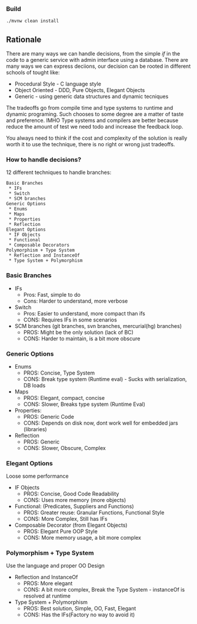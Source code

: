 ### Build 
```bash
./mvnw clean install 
```

## Rationale

There are many ways we can handle decisions, from the simple *if* in the 
code to a generic service with admin interface using a database.
There are many ways we can express deciions, our decision can be rooted in different schools of tought like:
* Procedural Style - C language style
* Object Oriented - DDD, Pure Objects, Elegant Objects
* Generic - using generic data structures and dynamic tecniques

The tradeoffs go from compile time and type systems to runtime and 
dynamic programing. Such chooses to some degree are a matter of taste and preference. 
IMHO Type systems and compilers are better because reduce the 
amount of test we need todo and increase the feedback loop.

You always need to think if the cost and complexity of the solution is 
really worth it to use the technique, there is no right or wrong 
just tradeoffs.

### How to handle decisions?

12 different techniques to handle branches:<br/>
```
Basic Branches
 * IFs
 * Switch
 * SCM branches
Generic Options
 * Enums
 * Maps
 * Properties
 * Reflection
Elegant Options
 * IF Objects
 * Functional
 * Composable Decorators
Polymorphism + Type System
 * Reflection and InstanceOf
 * Type System + Polymorphism
```

### Basic Branches

* IFs
  * Pros: Fast, simple to do
  * Cons: Harder to understand, more verbose
* Switch
  * Pros: Easier to understand, more compact than ifs
  * CONS: Requires IFs in some scenarios
* SCM branches (git branches, svn branches, mercurial(hg) branches)
  * PROS: Might be the only solution (lack of BC) 
  * CONS: Harder to maintain, is a bit more obscure 

### Generic Options

* Enums
  * PROS: Concise, Type System
  * CONS: Break type system (Runtime eval) - Sucks with serialization, DB loads
* Maps
  * PROS: Elegant, compact, concise
  * CONS: Slower, Breaks type system (Runtime Eval)
* Properties:
  * PROS: Generic Code 
  * CONS: Depends on disk now, dont work well for embedded jars (libraries)
* Reflection
  * PROS: Generic
  * CONS: Slower, Obscure, Complex

### Elegant Options

Loose some performance

* IF Objects
  * PROS: Concise, Good Code Readability
  * CONS: Uses more memory (more objects)
* Functional: (Predicates, Suppliers and Functions) 
  * PROS: Greater reuse: Granular Functions, Functional Style 
  * CONS: More Complex, Still has IFs
* Composable Decorator (from Elegant Objects)
  * PROS: Elegant Pure OOP Style
  * CONS: More memory usage, a bit more complex 

### Polymorphism + Type System

Use the language and proper OO Design

* Reflection and InstanceOf
  * PROS: More elegant
  * CONS: A bit more complex, Break the Type System - instanceOf is resolved at runtime
* Type System + Polymorphism
  * PROS: Best solution, Simple, OO, Fast, Elegant
  * CONS: Has the IFs(Factory no way to avoid it) 